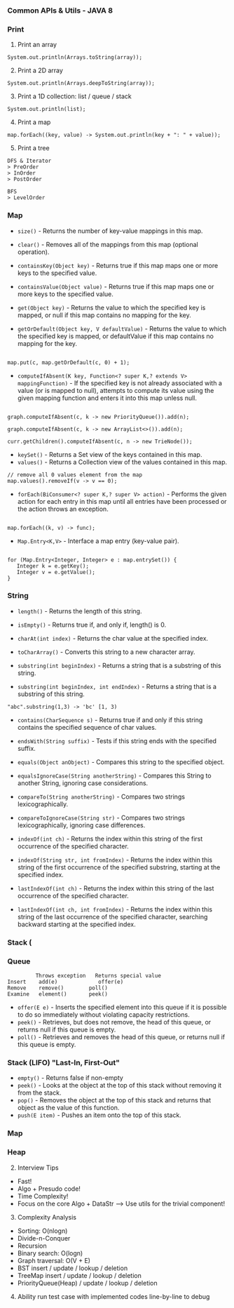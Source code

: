 ### Common APIs & Utils - JAVA 8 
### Print
1. Print an array 
```
System.out.println(Arrays.toString(array));
```

2. Print a 2D array
```
System.out.println(Arrays.deepToString(array));
```

3. Print a 1D collection: list / queue / stack
```
System.out.println(list);
```

4. Print a map 
```
map.forEach((key, value) -> System.out.println(key + ": " + value));
```

5. Print a tree
```
DFS & Iterator
> PreOrder
> InOrder
> PostOrder

BFS
> LevelOrder
```

### Map
* `size()` - Returns the number of key-value mappings in this map.
* `clear()` - Removes all of the mappings from this map (optional operation).

* `containsKey(Object key)` - Returns true if this map maps one or more keys to the specified value.
* `containsValue(Object value)` - Returns true if this map maps one or more keys to the specified value.

* `get(Object key)` - Returns the value to which the specified key is mapped, or null if this map contains no mapping for the key.
* `getOrDefault(Object key, V defaultValue)` - Returns the value to which the specified key is mapped, or defaultValue if this map contains no mapping for the key.
```

map.put(c, map.getOrDefault(c, 0) + 1);

```

* `computeIfAbsent(K key, Function<? super K,? extends V> mappingFunction)` - If the specified key is not already associated with a value (or is mapped to null), attempts to compute its value using the given mapping function and enters it into this map unless null.
```

graph.computeIfAbsent(c, k -> new PriorityQueue()).add(n);

graph.computeIfAbsent(c, k -> new ArrayList<>()).add(n);

curr.getChildren().computeIfAbsent(c, n -> new TrieNode());

```

* `keySet()` - Returns a Set view of the keys contained in this map.
* `values()` - Returns a Collection view of the values contained in this map.
```
// remove all 0 values element from the map
map.values().removeIf(v -> v == 0); 
```

* `forEach(BiConsumer<? super K,? super V> action)` - Performs the given action for each entry in this map until all entries have been processed or the action throws an exception.
```

map.forEach((k, v) -> func);

```

* `Map.Entry<K,V>` - Interface a map entry (key-value pair).
```

for (Map.Entry<Integer, Integer> e : map.entrySet()) {
   Integer k = e.getKey();
   Integer v = e.getValue();
}

```



### String
* `length()` - Returns the length of this string.
* `isEmpty()` - Returns true if, and only if, length() is 0.

* `charAt(int index)` - Returns the char value at the specified index.
* `toCharArray()` - Converts this string to a new character array.
* `substring(int beginIndex)` - Returns a string that is a substring of this string.
* `substring(int beginIndex, int endIndex)` - Returns a string that is a substring of this string.

```
"abc".substring(1,3) -> 'bc' [1, 3)
```

* `contains(CharSequence s)` - Returns true if and only if this string contains the specified sequence of char values.
* `endsWith(String suffix)` - Tests if this string ends with the specified suffix.

* `equals(Object anObject)` - Compares this string to the specified object.
* `equalsIgnoreCase(String anotherString)` - Compares this String to another String, ignoring case considerations. 
  
* `compareTo(String anotherString)` - Compares two strings lexicographically.
* `compareToIgnoreCase(String str)` - Compares two strings lexicographically, ignoring case differences.

* `indexOf(int ch)` - Returns the index within this string of the first occurrence of the specified character.
* `indexOf(String str, int fromIndex)` - Returns the index within this string of the first occurrence of the specified substring, starting at the specified index.
* `lastIndexOf(int ch)` - Returns the index within this string of the last occurrence of the specified character.
* `lastIndexOf(int ch, int fromIndex)` - Returns the index within this string of the last occurrence of the specified character, searching backward starting at the specified index.

### Stack (

### Queue
```
         Throws exception	Returns special value
Insert	  add(e)	         offer(e)
Remove	  remove()	      poll()
Examine	  element()	      peek()

```
* `offer(E e)` - Inserts the specified element into this queue if it is possible to do so immediately without violating capacity restrictions.
* `peek()` - Retrieves, but does not remove, the head of this queue, or returns null if this queue is empty.
* `poll()` - Retrieves and removes the head of this queue, or returns null if this queue is empty.

### Stack (LIFO) "Last-In, First-Out"
* `empty()` - Returns false if non-empty
* `peek()` - Looks at the object at the top of this stack without removing it from the stack.
* `pop()` - Removes the object at the top of this stack and returns that object as the value of this function.
* `push(E item)` - Pushes an item onto the top of this stack.


### Map
### Heap

2. Interview Tips
* Fast!
* Algo + Presudo code!
* Time Complexity!
* Focus on the core Algo + DataStr --> Use utils for the trivial component!

3. Complexity Analysis
* Sorting: O(nlogn)
* Divide-n-Conquer
* Recursion 
* Binary search: O(logn)
* Graph traversal: O(V + E)
* BST insert / update / lookup / deletion
* TreeMap insert / update / lookup / deletion
* PriorityQueue(Heap) / update / lookup / deletion 

4. Ability run test case with implemented codes line-by-line to debug 
